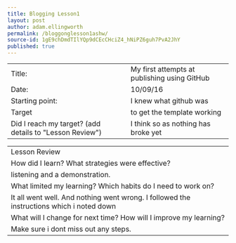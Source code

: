 ```yaml
---
title: Blogging Lesson1
layout: post
author: adam.ellingworth
permalink: /bloggonglesson1ashw/
source-id: 1gE9chDmdTIlYQp9dCEcCHciZ4_hNiPZ6guh7PvA2JhY
published: true
---
```

<table>
  <tr>
    <td>Title:</td>
    <td>My first attempts at publishing using GitHub  </td>
  </tr>
  <tr>
    <td>Date:</td>
    <td>10/09/16</td>
  </tr>
  <tr>
    <td>Starting point:</td>
    <td>I knew what github was</td>
  </tr>
  <tr>
    <td>Target </td>
    <td>to get the template working</td>
  </tr>
  <tr>
    <td>Did I reach my target? 
(add details to "Lesson Review")</td>
    <td>I think so as nothing has broke yet</td>
  </tr>
</table>


<table>
  <tr>
    <td>Lesson Review</td>
  </tr>
  <tr>
    <td>How did I learn? What strategies were effective? </td>
  </tr>
  <tr>
    <td>listening and a demonstration.</td>
  </tr>
  <tr>
    <td>What limited my learning? Which habits do I need to work on? </td>
  </tr>
  <tr>
    <td>It all went well. And nothing went wrong. I followed the instructions which i noted down</td>
  </tr>
  <tr>
    <td>What will I change for next time? How will I improve my learning?</td>
  </tr>
  <tr>
    <td>Make sure i dont miss out any steps.</td>
  </tr>
</table>


